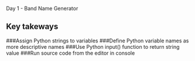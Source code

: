 Day 1 - Band Name Generator

## Key takeways

###Assign Python strings to variables 
###Define Python variable names as more descriptive names 
###Use Python input() function to return string value
###Run source code from the editor in console

